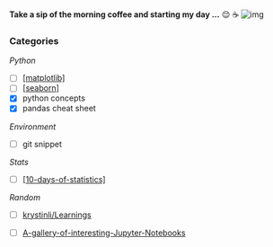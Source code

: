 **Take a sip of the morning coffee and starting my day ...** 😌 ☕
![img](https://www.educative.io/v2api/editorpage/4633464658722816/image/4844288916062208)

### Categories
*Python*
- [ ] [[matplotlib]]()
- [ ] [[seaborn]](https://seaborn.pydata.org/tutorial.html)
- [x] python concepts
- [x] pandas cheat sheet

*Environment*
- [ ] git snippet

*Stats*
- [ ] [[10-days-of-statistics]](https://www.hackerrank.com/domains/tutorials/10-days-of-statistics)

*Random*
- [ ] [krystinli/Learnings](https://github.com/krystinli/Learnings)
- [ ] [A-gallery-of-interesting-Jupyter-Notebooks](https://github.com/jupyter/jupyter/wiki/A-gallery-of-interesting-Jupyter-Notebooks)


